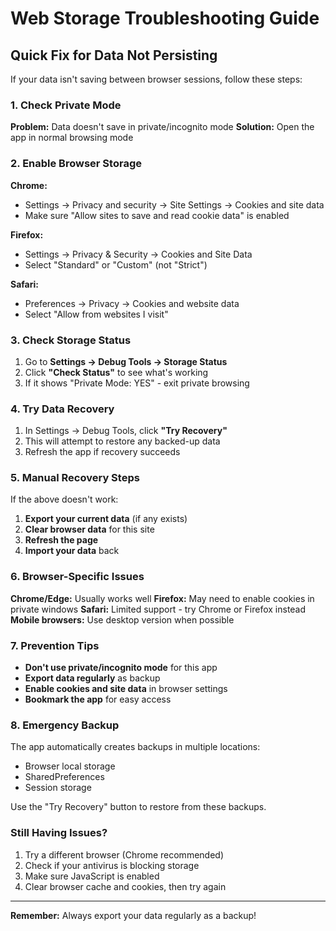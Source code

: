 # Web Storage Troubleshooting Guide

## Quick Fix for Data Not Persisting

If your data isn't saving between browser sessions, follow these steps:

### 1. Check Private Mode
**Problem:** Data doesn't save in private/incognito mode
**Solution:** Open the app in normal browsing mode

### 2. Enable Browser Storage
**Chrome:**
- Settings → Privacy and security → Site Settings → Cookies and site data
- Make sure "Allow sites to save and read cookie data" is enabled

**Firefox:**
- Settings → Privacy & Security → Cookies and Site Data
- Select "Standard" or "Custom" (not "Strict")

**Safari:**
- Preferences → Privacy → Cookies and website data
- Select "Allow from websites I visit"

### 3. Check Storage Status
1. Go to **Settings → Debug Tools → Storage Status**
2. Click **"Check Status"** to see what's working
3. If it shows "Private Mode: YES" - exit private browsing

### 4. Try Data Recovery
1. In Settings → Debug Tools, click **"Try Recovery"**
2. This will attempt to restore any backed-up data
3. Refresh the app if recovery succeeds

### 5. Manual Recovery Steps
If the above doesn't work:

1. **Export your current data** (if any exists)
2. **Clear browser data** for this site
3. **Refresh the page**
4. **Import your data** back

### 6. Browser-Specific Issues

**Chrome/Edge:** Usually works well
**Firefox:** May need to enable cookies in private windows
**Safari:** Limited support - try Chrome or Firefox instead
**Mobile browsers:** Use desktop version when possible

### 7. Prevention Tips

- **Don't use private/incognito mode** for this app
- **Export data regularly** as backup
- **Enable cookies and site data** in browser settings
- **Bookmark the app** for easy access

### 8. Emergency Backup

The app automatically creates backups in multiple locations:
- Browser local storage
- SharedPreferences
- Session storage

Use the "Try Recovery" button to restore from these backups.

### Still Having Issues?

1. Try a different browser (Chrome recommended)
2. Check if your antivirus is blocking storage
3. Make sure JavaScript is enabled
4. Clear browser cache and cookies, then try again

---

**Remember:** Always export your data regularly as a backup!